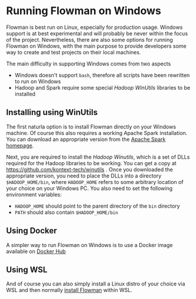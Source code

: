# Running Flowman on Windows

Flowman is best run on Linux, especially for production usage. Windows support is at best experimental and will
probably be never within the focus of the project. Nevertheless, there are also some options for running Flowman on
Windows, with the main purpose to provide developers some way to create and test projects on their local machines.

The main difficulty in supporting Windows comes from two aspects
* Windows doesn't support `bash`, therefore all scripts have been rewritten to run on Windows
* Hadoop and Spark require some special *Hadoop WinUtils* libraries to be installed


## Installing using WinUtils
The first naturla option is to install Flowman directly on your Windows machine. Of course this also requires a
working Apache Spark installation. You can download an appropriate version from the
[Apache Spark homepage](https://spark.apache.org).

Next, you are required to install the *Hadoop Winutils*, which is a set of DLLs required for the Hadoop libraries to
be working. You can get a copy at https://github.com/kontext-tech/winutils .
Once you downloaded the appropriate version, you need to place the DLLs into a directory `$HADOOP_HOME/bin`, where
`HADOOP_HOME` refers to some arbitrary location of your choice on your Windows PC. You also need to set the following
environment variables:
* `HADOOP_HOME` should point to the parent directory of the `bin` directory
* `PATH` should also contain `$HADOOP_HOME/bin`


## Using Docker
A simpler way to run Flowman on Windows is to use a Docker image available on
[Docker Hub](https://hub.docker.com/repository/docker/dimajix/flowman)


## Using WSL
And of course you can also simply install a Linux distro of your choice via WSL and then normally 
[install Flowman](../setup/installation.md) within WSL.
